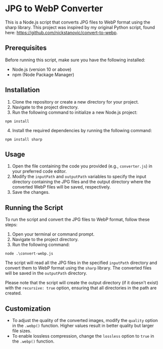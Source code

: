 # JPG to WebP Converter

This is a Node.js script that converts JPG files to WebP format using the sharp library. This project was inspired by my original Python script, found here: https://github.com/nickstanovic/convert-to-webp.

## Prerequisites

Before running this script, make sure you have the following installed:

- Node.js (version 10 or above)
- npm (Node Package Manager)

## Installation

1. Clone the repository or create a new directory for your project.
2. Navigate to the project directory.
3. Run the following command to initialize a new Node.js project:

```shell
npm install
```

4. Install the required dependencies by running the following command:

```shell
npm install sharp
```

## Usage

1. Open the file containing the code you provided (e.g., `converter.js`) in your preferred code editor.
2. Modify the `inputPath` and `outputPath` variables to specify the input directory containing the JPG files and the output directory where the converted WebP files will be saved, respectively.
3. Save the changes.

## Running the Script

To run the script and convert the JPG files to WebP format, follow these steps:

1. Open your terminal or command prompt.
2. Navigate to the project directory.
3. Run the following command:

```shell
node .\convert-webp.js
```

The script will read all the JPG files in the specified `inputPath` directory and convert them to WebP format using the `sharp` library. The converted files will be saved in the `outputPath` directory.

Please note that the script will create the output directory (if it doesn't exist) with the `recursive: true` option, ensuring that all directories in the path are created.

## Customization

- To adjust the quality of the converted images, modify the `quality` option in the `.webp()` function. Higher values result in better quality but larger file sizes.
- To enable lossless compression, change the `lossless` option to `true` in the `.webp()` function.
